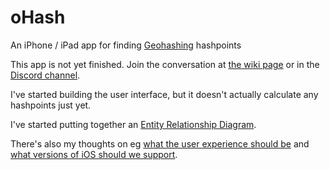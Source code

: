 # oHash
An iPhone / iPad app for finding [Geohashing](https://geohashing.site/) hashpoints

This app is not yet finished. Join the conversation at 
[the wiki page](https://geohashing.site/geohashing/User_talk:BrendanTWhite) 
or in the [Discord channel](https://discord.com/channels/742785009202626640/1200076111191752858).

I've started building the user interface, but 
it doesn't actually calculate any hashpoints just yet.

I've started putting together an 
[Entity Relationship Diagram](docs/erd.md).

There's also my thoughts on eg
[what the user experience should be](docs/ux_plan_02.md) and 
[what versions of iOS should we support](docs/iOS_versions.md).

